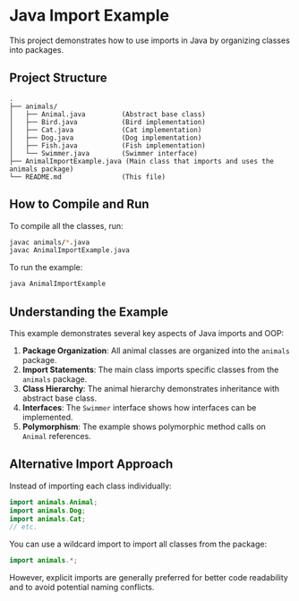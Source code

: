 # Java Import Example

This project demonstrates how to use imports in Java by organizing classes into packages.

## Project Structure

```
.
├── animals/
│   ├── Animal.java         (Abstract base class)
│   ├── Bird.java           (Bird implementation)
│   ├── Cat.java            (Cat implementation)
│   ├── Dog.java            (Dog implementation)
│   ├── Fish.java           (Fish implementation)
│   └── Swimmer.java        (Swimmer interface)
├── AnimalImportExample.java (Main class that imports and uses the animals package)
└── README.md               (This file)
```

## How to Compile and Run

To compile all the classes, run:

```bash
javac animals/*.java
javac AnimalImportExample.java
```

To run the example:

```bash
java AnimalImportExample
```

## Understanding the Example

This example demonstrates several key aspects of Java imports and OOP:

1. **Package Organization**: All animal classes are organized into the `animals` package.
2. **Import Statements**: The main class imports specific classes from the `animals` package.
3. **Class Hierarchy**: The animal hierarchy demonstrates inheritance with abstract base class.
4. **Interfaces**: The `Swimmer` interface shows how interfaces can be implemented.
5. **Polymorphism**: The example shows polymorphic method calls on `Animal` references.

## Alternative Import Approach

Instead of importing each class individually:

```java
import animals.Animal;
import animals.Dog;
import animals.Cat;
// etc.
```

You can use a wildcard import to import all classes from the package:

```java
import animals.*;
```

However, explicit imports are generally preferred for better code readability and to avoid potential naming conflicts. 